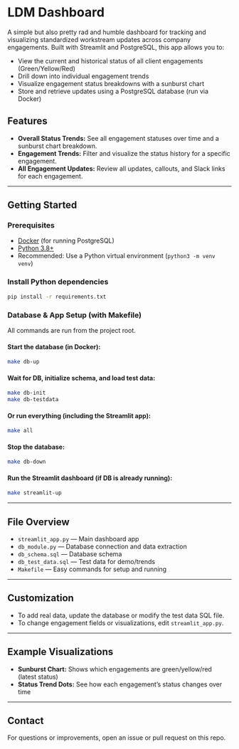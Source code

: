 # LDM Dashboard

A simple but also pretty rad and humble dashboard for tracking and visualizing standardized workstream updates across company engagements. Built with Streamlit and PostgreSQL, this app allows you to:

- View the current and historical status of all client engagements (Green/Yellow/Red)
- Drill down into individual engagement trends
- Visualize engagement status breakdowns with a sunburst chart
- Store and retrieve updates using a PostgreSQL database (run via Docker)

## Features
- **Overall Status Trends:** See all engagement statuses over time and a sunburst chart breakdown.
- **Engagement Trends:** Filter and visualize the status history for a specific engagement.
- **All Engagement Updates:** Review all updates, callouts, and Slack links for each engagement.

---

## Getting Started

### Prerequisites
- [Docker](https://www.docker.com/) (for running PostgreSQL)
- [Python 3.8+](https://www.python.org/)
- Recommended: Use a Python virtual environment (`python3 -m venv venv`)

### Install Python dependencies
```sh
pip install -r requirements.txt
```

### Database & App Setup (with Makefile)
All commands are run from the project root.

#### Start the database (in Docker):
```sh
make db-up
```

#### Wait for DB, initialize schema, and load test data:
```sh
make db-init
make db-testdata
```

#### Or run everything (including the Streamlit app):
```sh
make all
```

#### Stop the database:
```sh
make db-down
```

#### Run the Streamlit dashboard (if DB is already running):
```sh
make streamlit-up
```

---

## File Overview
- `streamlit_app.py` — Main dashboard app
- `db_module.py` — Database connection and data extraction
- `db_schema.sql` — Database schema
- `db_test_data.sql` — Test data for demo/trends
- `Makefile` — Easy commands for setup and running

---

## Customization
- To add real data, update the database or modify the test data SQL file.
- To change engagement fields or visualizations, edit `streamlit_app.py`.

---

## Example Visualizations
- **Sunburst Chart:** Shows which engagements are green/yellow/red (latest status)
- **Status Trend Dots:** See how each engagement’s status changes over time

---

## Contact
For questions or improvements, open an issue or pull request on this repo.
